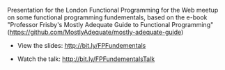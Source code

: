 Presentation for the London Functional Programming for the Web meetup on some functional programming fundementals, based on the e-book "Professor Frisby's Mostly Adequate Guide to Functional Programming" (https://github.com/MostlyAdequate/mostly-adequate-guide)

* View the slides: http://bit.ly/FPFundementals 

* Watch the talk: http://bit.ly/FPFundementalsTalk
